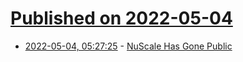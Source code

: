 # [Published on 2022-05-04](index.md)

* [2022-05-04, 05:27:25](https://news.ycombinator.com/item?id=31257043) - [NuScale Has Gone Public](https://www.nuscalepower.com/)
